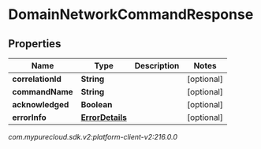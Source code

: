 # DomainNetworkCommandResponse


## Properties

| Name | Type | Description | Notes |
| ------------ | ------------- | ------------- | ------------- |
| **correlationId** | **String** |  |  [optional] |
| **commandName** | **String** |  |  [optional] |
| **acknowledged** | **Boolean** |  |  [optional] |
| **errorInfo** | [**ErrorDetails**](ErrorDetails) |  |  [optional] |




_com.mypurecloud.sdk.v2:platform-client-v2:216.0.0_
